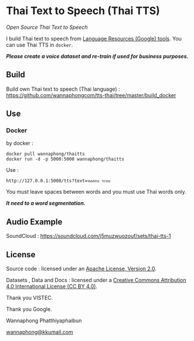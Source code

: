 # Thai Text to Speech (Thai TTS)

*Open Source Thai Text to Speech*

I build Thai text to speech from [Language Resources (Google) tools](https://github.com/google/language-resources). You can use Thai TTS in ```docker```.

***Please create a voice dataset and re-train if used for business purposes.***

## Build

Build own Thai text to speech (Thai language) : https://github.com/wannaphongcom/tts-thai/tree/master/build_docker

## Use

### Docker

by docker :

```
docker pull wannaphong/thaitts
docker run -d -p 5000:5000 wannaphong/thaitts
```

Use :

```
http://127.0.0.1:5000/tts?text=ทดสอบ ระบบ
```

You must leave spaces between words and you must use Thai words only.

***It need to a word segmentation.***

## Audio Example

SoundCloud : https://soundcloud.com/j5muzwuozouf/sets/thai-tts-1

## License

Source code : licensed under an [Apache License, Version 2.0](LICENSE).

Datasets , Data and Docs : licensed under a [Creative Commons Attribution 4.0 International License (CC BY 4.0)](http://creativecommons.org/licenses/by/4.0).



Thank you VISTEC.

Thank you Google.



Wannaphong Phatthiyaphaibun

wannaphong@kkumail.com
